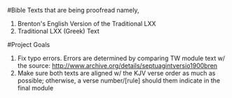 #Bible Texts that are being proofread namely, 
1. Brenton's English Version of the Traditional LXX
2. Traditional LXX (Greek) Text

#Project Goals
1. Fix typo errors. Errors are determined by comparing TW module text w/ the source: http://www.archive.org/details/septuagintversio1900bren
2. Make sure both texts are aligned w/ the KJV verse order as much as possible; otherwise, a verse number/[rule] should them indicate in the final module
